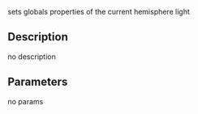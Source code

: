 sets globals properties of the current hemisphere light



## Description
no description
## Parameters
no params
